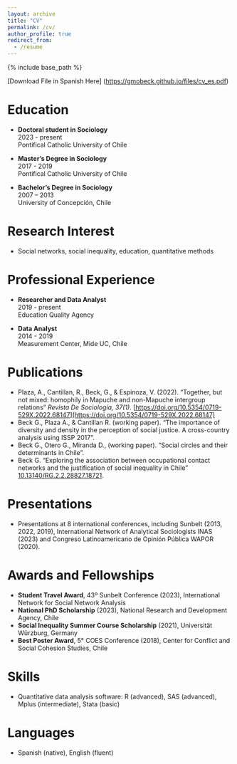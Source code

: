 ```yaml
---
layout: archive
title: "CV"
permalink: /cv/
author_profile: true
redirect_from:
  - /resume
---
```


{% include base_path %}

 [Download File in Spanish Here] (https://gmobeck.github.io/files/cv_es.pdf)

Education
======

- **Doctoral student in Sociology**  
  2023 - present  
  Pontifical Catholic University of Chile

- **Master’s Degree in Sociology**  
  2017 - 2019  
  Pontifical Catholic University of Chile

- **Bachelor’s Degree in Sociology**  
  2007 – 2013  
  University of Concepción, Chile

Research Interest
======

- Social networks, social inequality, education, quantitative methods

Professional Experience
======

- **Researcher and Data Analyst**  
  2019 - present  
  Education Quality Agency

- **Data Analyst**  
  2014 - 2019  
  Measurement Center, Mide UC, Chile

Publications
======

* Plaza, A., Cantillan, R., Beck, G., & Espinoza, V. (2022). “Together, but not mixed: homophily in Mapuche and non-Mapuche intergroup relations” *Revista De Sociología, 37(1)*. [https://doi.org/10.5354/0719-529X.2022.68147](https://doi.org/10.5354/0719-529X.2022.68147)
* Beck G., Plaza A., & Cantillan R. (working paper). “The importance of diversity and density in the perception of social justice. A cross-country analysis using ISSP 2017”.
* Beck G., Otero G., Miranda D., (working paper). “Social circles and their determinants in Chile”.
* Beck G. “Exploring the association between occupational contact networks and the justification of social inequality in Chile” [10.13140/RG.2.2.28827.18721](https://doi.org/10.13140/RG.2.2.28827.18721).

Presentations
======

- Presentations at 8 international conferences, including Sunbelt (2013, 2022, 2019), International Network of Analytical Sociologists INAS (2023) and Congreso Latinoamericano de Opinión Pública WAPOR (2020).

Awards and Fellowships
======

* **Student Travel Award**, 43º Sunbelt Conference (2023), International Network for Social Network Analysis
* **National PhD Scholarship** (2023), National Research and Development Agency, Chile
* **Social Inequality Summer Course Scholarship** (2021), Universität Würzburg, Germany
* **Best Poster Award**, 5° COES Conference (2018), Center for Conflict and Social Cohesion Studies, Chile

Skills
======

* Quantitative data analysis software: R (advanced), SAS (advanced), Mplus (intermediate), Stata (basic)

Languages
======

* Spanish (native), English (fluent)




<!---
Publications
======
  <ul>{% for post in site.publications reversed %}
    {% include archive-single-cv.html %}
  {% endfor %}</ul>
  
Talks
======
  <ul>{% for post in site.talks reversed %}
    {% include archive-single-talk-cv.html  %}
  {% endfor %}</ul>
  
Teaching
======
  <ul>{% for post in site.teaching reversed %}
    {% include archive-single-cv.html %}
  {% endfor %}</ul>
  
Service and leadership
======
* Currently signed in to 43 different slack teams
-->